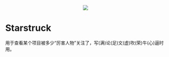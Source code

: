 <p align="center">
   <img src="https://img.jsdelivr.com/raw.githubusercontent.com/TG-Twilight/Starstruck/main/assets/Starstruck.png">
</p>

# Starstruck
用于查看某个项目被多少“厉害人物”关注了，写(满)论(足)文(虚)吹(荣)牛(心)逼时用。
